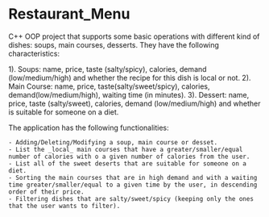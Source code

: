 # Restaurant_Menu
C++ OOP project that supports some basic operations with different kind of dishes: soups, main courses, desserts.
They have the following characteristics:

1). Soups: name, price, taste (salty/spicy), calories, demand (low/medium/high) and whether the recipe for this dish is local or not.
2). Main Course: name, price, taste(salty/sweet/spicy), calories, demand(low/medium/high), waiting time (in minutes).
3). Dessert: name, price, taste (salty/sweet), calories, demand (low/medium/high) and whether is suitable for someone on a diet.

The application has the following functionalities:

    - Adding/Deleting/Modifying a soup, main course or desset.
    - List the _local_ main courses that have a greater/smaller/equal number of calories with o a given number of calories from the user.
    - List all of the sweet deserts that are suitable for someone on a diet.
    - Sorting the main courses that are in high demand and with a waiting time greater/smaller/equal to a given time by the user, in descending order of their price.
    - Filtering dishes that are salty/sweet/spicy (keeping only the ones that the user wants to filter).

